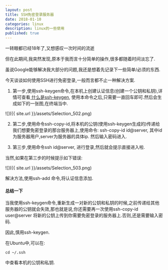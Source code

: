 ```yaml
---
layout: post
title: SSH免密登录服务器
date: 2018-01-10
categories: linux
description: linux的一些使用
published: true
---
```


一转眼都已经18年了,又想感叹一次时间的流逝

但在此期间,我突然发现,原本于我而言十分简单的操作,很多都随着时间淡忘了.

虽说Google能够解决我大部分的问题,我还是想着先记录下一些简单/必须的东西.

今天谈谈如何使用SSH进行免密登录,一般而言都不止一种解决方案.

1. 第一步,使用ssh-keygen命令,在本机上创建认证信息(创建一个公钥和私钥),详情可查看<a href="https://en.wikipedia.org/wiki/Ssh-keygen"> 什么是ssh-keygen</a>, 使用本命令之后,只需要一直回车即可.然后会生成如下的一张图,在终端当中.

![]({{ site.url }}/assets/Selection_502.png)

2. 第二步,使用命令ssh-copy-id,将本机的公钥(使用ssh-keygen生成的)传递给我们想要免密登录的那台服务器上,使用命令: ssh-copy-id id@server, 其中id为服务器用户,server为服务器的具体ip. 然后输入密码进入.

3. 第三步,使用命令ssh id@server, 进行登录,然后就会提示直接进入啦.

当然,如果在第三步的时候提示如下错误:

![]({{ site.url }}/assets/Selection_503.png)

解决方法,使用ssh-add 命令,将认证信息添加.

#### 总结一下 

当我使用ssh-keygen命令,重新生成一对新的公钥和私钥的时候,之前传递给其他服务器的公钥就会失效,那也就是说,你还需要再一次使用ssh-copy-id user@server 将新的公钥上传到你需要免密登录的服务器上.否则,还是需要输入密码.

因此,慎用ssh-keygen. 

在Ubuntu中,可以在: 

    cd ~/.ssh

中查看本机的公钥和私钥.

